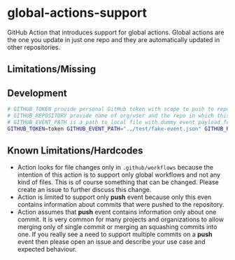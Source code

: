 # global-actions-support
GitHub Action that introduces support for global actions. Global actions are the one you update in just one repo and they are automatically updated in other repositories.



## Limitations/Missing

## Development

```bash
# GITHUB_TOKEN provide personal GitHub token with scope to push to repos
# GITHUB_REPOSITORY provide name of org/user and the repo in which this workflow is suppose to run
# GITHUB_EVENT_PATH is a path to local file with dummy event payload for testing
GITHUB_TOKEN=token GITHUB_EVENT_PATH="../test/fake-event.json" GITHUB_REPOSITORY="lukasz-lab/.github" npm start
```

## Known Limitations/Hardcodes

* Action looks for file changes only in `.github/workflows` because the intention of this action is to support only global workflows and not any kind of files. This is of course something that can be changed. Please create an issue to further discuss this change.
* Action is limited to support only **push** event because only this even contains information about commits that were pushed to the repository.
* Action assumes that **push** event contains information only about one commit. It is very common for many projects and organizations to allow merging only of single commit or merging an squashing commits into one. If you really see a need to support multiple commits on a **push** event then please open an issue and describe your use case and expected behaviour.